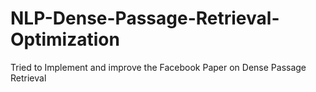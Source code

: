 # NLP-Dense-Passage-Retrieval-Optimization
 Tried to Implement and improve the Facebook Paper on Dense Passage Retrieval
